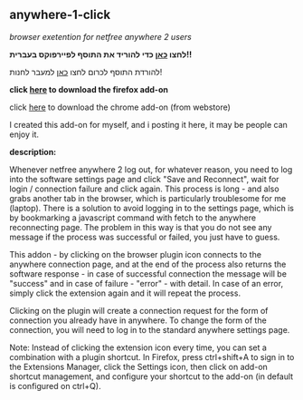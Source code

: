 ## anywhere-1-click
*browser exetention for netfree anywhere 2 users*

**לחצו [כאן](https://github.com/chaim-chv/anywhere-1-click/raw/master/%D7%90%D7%A0%D7%99%D7%95%D7%95%D7%90%D7%A8%20%D7%91%D7%A7%D7%9C%D7%99%D7%A7%201.0.3.xpi) כדי להוריד את התוסף לפיירפוקס בעברית!!**

להורדת התוסף לכרום לחצו [כאן](https://chrome.google.com/webstore/detail/%D7%90%D7%A0%D7%99%D7%95%D7%95%D7%90%D7%A8-%D7%91%D7%A7%D7%9C%D7%99%D7%A7/bgbbcdfhbldllhjeffkidliggjboiikp) למעבר לחנות!

**click [here](https://github.com/chaim-chv/anywhere-1-click/raw/master/anywhere%201%20click%201.0.4%20fx.xpi) to download the firefox add-on**

click [here](https://chrome.google.com/webstore/detail/anywhere-1-click/ibaigephdcembmaacdaobpilolmckbab) to download the chrome add-on (from webstore)

I created this add-on for myself, and i posting it here, it may be people can enjoy it.


__description:__

Whenever netfree anywhere 2 log out, for whatever reason, you need to log into the software settings page and click "Save and Reconnect", wait for login / connection failure and click again. This process is long - and also grabs another tab in the browser, which is particularly troublesome for me (laptop).
There is a solution to avoid logging in to the settings page, which is by bookmarking a javascript command with fetch to the anywhere reconnecting page. The problem in this way is that you do not see any message if the process was successful or failed, you just have to guess.

This addon - by clicking on the browser plugin icon connects to the anywhere connection page, and at the end of the process also returns the software response - in case of successful connection the message will be "success" and in case of failure - "error" - with detail. In case of an error, simply click the extension again and it will repeat the process.

Clicking on the plugin will create a connection request for the form of connection you already have in anywhere. To change the form of the connection, you will need to log in to the standard anywhere settings page.

Note: Instead of clicking the extension icon every time, you can set a combination with a plugin shortcut. In Firefox, press ctrl+shift+A to sign in to the Extensions Manager, click the Settings icon, then click on add-on shortcut management, and configure your shortcut to the add-on (in default is configured on ctrl+Q).
